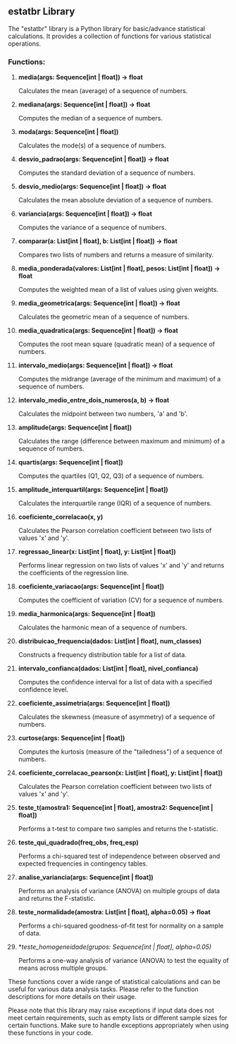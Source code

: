 
## estatbr Library

The "estatbr" library is a Python library for basic/advance statistical calculations. It provides a collection of functions for various statistical operations.

### Functions:

1. **media(args: Sequence[int | float]) -> float**

   Calculates the mean (average) of a sequence of numbers.

2. **mediana(args: Sequence[int | float]) -> float**

   Computes the median of a sequence of numbers.

3. **moda(args: Sequence[int | float])**

   Calculates the mode(s) of a sequence of numbers.

4. **desvio_padrao(args: Sequence[int | float]) -> float**

   Computes the standard deviation of a sequence of numbers.

5. **desvio_medio(args: Sequence[int | float]) -> float**

   Calculates the mean absolute deviation of a sequence of numbers.

6. **variancia(args: Sequence[int | float]) -> float**

   Computes the variance of a sequence of numbers.

7. **comparar(a: List[int | float], b: List[int | float]) -> float**

   Compares two lists of numbers and returns a measure of similarity.

8. **media_ponderada(valores: List[int | float], pesos: List[int | float]) -> float**

   Computes the weighted mean of a list of values using given weights.

9. **media_geometrica(args: Sequence[int | float]) -> float**

   Calculates the geometric mean of a sequence of numbers.

10. **media_quadratica(args: Sequence[int | float]) -> float**

    Computes the root mean square (quadratic mean) of a sequence of numbers.

11. **intervalo_medio(args: Sequence[int | float]) -> float**

    Computes the midrange (average of the minimum and maximum) of a sequence of numbers.

12. **intervalo_medio_entre_dois_numeros(a, b) -> float**

    Calculates the midpoint between two numbers, 'a' and 'b'.

13. **amplitude(args: Sequence[int | float])**

    Calculates the range (difference between maximum and minimum) of a sequence of numbers.

14. **quartis(args: Sequence[int | float])**

    Computes the quartiles (Q1, Q2, Q3) of a sequence of numbers.

15. **amplitude_interquartil(args: Sequence[int | float])**

    Calculates the interquartile range (IQR) of a sequence of numbers.

16. **coeficiente_correlacao(x, y)**

    Calculates the Pearson correlation coefficient between two lists of values 'x' and 'y'.

17. **regressao_linear(x: List[int | float], y: List[int | float])**

    Performs linear regression on two lists of values 'x' and 'y' and returns the coefficients of the regression line.

18. **coeficiente_variacao(args: Sequence[int | float])**

    Computes the coefficient of variation (CV) for a sequence of numbers.

19. **media_harmonica(args: Sequence[int | float])**

    Calculates the harmonic mean of a sequence of numbers.

20. **distribuicao_frequencia(dados: List[int | float], num_classes)**

    Constructs a frequency distribution table for a list of data.

21. **intervalo_confianca(dados: List[int | float], nivel_confianca)**

    Computes the confidence interval for a list of data with a specified confidence level.

22. **coeficiente_assimetria(args: Sequence[int | float])**

    Calculates the skewness (measure of asymmetry) of a sequence of numbers.

23. **curtose(args: Sequence[int | float])**

    Computes the kurtosis (measure of the "tailedness") of a sequence of numbers.

24. **coeficiente_correlacao_pearson(x: List[int | float], y: List[int | float])**

    Calculates the Pearson correlation coefficient between two lists of values 'x' and 'y'.

25. **teste_t(amostra1: Sequence[int | float], amostra2: Sequence[int | float])**

    Performs a t-test to compare two samples and returns the t-statistic.

26. **teste_qui_quadrado(freq_obs, freq_esp)**

    Performs a chi-squared test of independence between observed and expected frequencies in contingency tables.

27. **analise_variancia(args: Sequence[int | float])**

    Performs an analysis of variance (ANOVA) on multiple groups of data and returns the F-statistic.

28. **teste_normalidade(amostra: List[int | float], alpha=0.05) -> float**

    Performs a chi-squared goodness-of-fit test for normality on a sample of data.

29. **teste_homogeneidade(*grupos: Sequence[int | float], alpha=0.05)**

    Performs a one-way analysis of variance (ANOVA) to test the equality of means across multiple groups.

These functions cover a wide range of statistical calculations and can be useful for various data analysis tasks. Please refer to the function descriptions for more details on their usage.

Please note that this library may raise exceptions if input data does not meet certain requirements, such as empty lists or different sample sizes for certain functions. Make sure to handle exceptions appropriately when using these functions in your code.